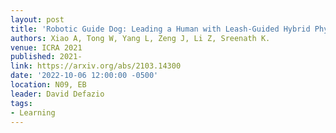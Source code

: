 ```yaml
---
layout: post
title: 'Robotic Guide Dog: Leading a Human with Leash-Guided Hybrid Physical Interaction'
authors: Xiao A, Tong W, Yang L, Zeng J, Li Z, Sreenath K.
venue: ICRA 2021
published: 2021-
link: https://arxiv.org/abs/2103.14300
date: '2022-10-06 12:00:00 -0500'
location: N09, EB
leader: David Defazio
tags:
- Learning
---
```

